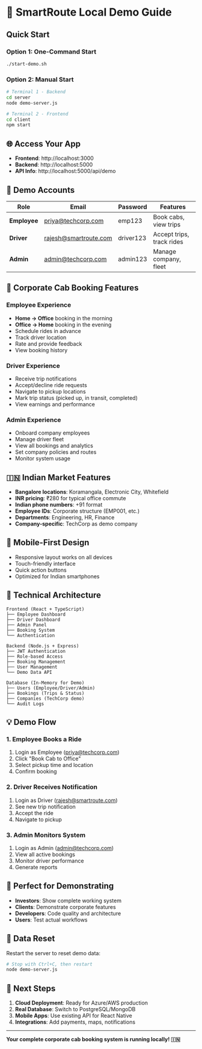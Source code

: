 # 🚀 SmartRoute Local Demo Guide

## Quick Start

### Option 1: One-Command Start
```bash
./start-demo.sh
```

### Option 2: Manual Start
```bash
# Terminal 1 - Backend
cd server
node demo-server.js

# Terminal 2 - Frontend  
cd client
npm start
```

## 🌐 Access Your App

- **Frontend**: http://localhost:3000
- **Backend**: http://localhost:5000
- **API Info**: http://localhost:5000/api/demo

## 👥 Demo Accounts

| Role | Email | Password | Features |
|------|-------|----------|----------|
| **Employee** | priya@techcorp.com | emp123 | Book cabs, view trips |
| **Driver** | rajesh@smartroute.com | driver123 | Accept trips, track rides |
| **Admin** | admin@techcorp.com | admin123 | Manage company, fleet |

## 🏢 Corporate Cab Booking Features

### Employee Experience
- **Home → Office** booking in the morning
- **Office → Home** booking in the evening  
- Schedule rides in advance
- Track driver location
- Rate and provide feedback
- View booking history

### Driver Experience
- Receive trip notifications
- Accept/decline ride requests
- Navigate to pickup locations
- Mark trip status (picked up, in transit, completed)
- View earnings and performance

### Admin Experience
- Onboard company employees
- Manage driver fleet
- View all bookings and analytics
- Set company policies and routes
- Monitor system usage

## 🇮🇳 Indian Market Features

- **Bangalore locations**: Koramangala, Electronic City, Whitefield
- **INR pricing**: ₹280 for typical office commute
- **Indian phone numbers**: +91 format
- **Employee IDs**: Corporate structure (EMP001, etc.)
- **Departments**: Engineering, HR, Finance
- **Company-specific**: TechCorp as demo company

## 📱 Mobile-First Design

- Responsive layout works on all devices
- Touch-friendly interface
- Quick action buttons
- Optimized for Indian smartphones

## 🔧 Technical Architecture

```
Frontend (React + TypeScript)
├── Employee Dashboard
├── Driver Dashboard  
├── Admin Panel
├── Booking System
└── Authentication

Backend (Node.js + Express)
├── JWT Authentication
├── Role-based Access
├── Booking Management
├── User Management
└── Demo Data API

Database (In-Memory for Demo)
├── Users (Employee/Driver/Admin)
├── Bookings (Trips & Status)
├── Companies (TechCorp demo)
└── Audit Logs
```

## 💡 Demo Flow

### 1. Employee Books a Ride
1. Login as Employee (priya@techcorp.com)
2. Click "Book Cab to Office"
3. Select pickup time and location
4. Confirm booking

### 2. Driver Receives Notification  
1. Login as Driver (rajesh@smartroute.com)
2. See new trip notification
3. Accept the ride
4. Navigate to pickup

### 3. Admin Monitors System
1. Login as Admin (admin@techcorp.com)
2. View all active bookings
3. Monitor driver performance
4. Generate reports

## 🎯 Perfect for Demonstrating

- **Investors**: Show complete working system
- **Clients**: Demonstrate corporate features
- **Developers**: Code quality and architecture
- **Users**: Test actual workflows

## 🔄 Data Reset

Restart the server to reset demo data:
```bash
# Stop with Ctrl+C, then restart
node demo-server.js
```

## 🚀 Next Steps

1. **Cloud Deployment**: Ready for Azure/AWS production
2. **Real Database**: Switch to PostgreSQL/MongoDB
3. **Mobile Apps**: Use existing API for React Native
4. **Integrations**: Add payments, maps, notifications

---

**Your complete corporate cab booking system is running locally! 🇮🇳**